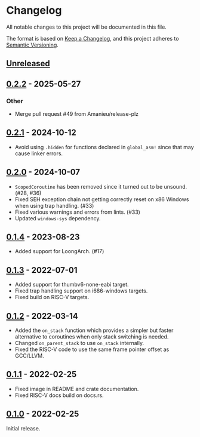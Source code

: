 # Changelog

All notable changes to this project will be documented in this file.

The format is based on [Keep a Changelog](https://keepachangelog.com/en/1.0.0/),
and this project adheres to [Semantic Versioning](https://semver.org/spec/v2.0.0.html).

## [Unreleased]

## [0.2.2](https://github.com/Amanieu/corosensei/compare/v0.2.1...v0.2.2) - 2025-05-27

### Other

- Merge pull request #49 from Amanieu/release-plz

## [0.2.1] - 2024-10-12

- Avoid using `.hidden` for functions declared in `global_asm!` since that may
  cause linker errors.

## [0.2.0] - 2024-10-07

- `ScopedCoroutine` has been removed since it turned out to be unsound. (#28, #36)
- Fixed SEH exception chain not getting correctly reset on x86 Windows when using trap handling. (#33)
- Fixed various warnings and errors from lints. (#33)
- Updated `windows-sys` dependency.

## [0.1.4] - 2023-08-23

- Added support for LoongArch. (#17)

## [0.1.3] - 2022-07-01

- Added support for thumbv6-none-eabi target.
- Fixed trap handling support on i686-windows targets.
- Fixed build on RISC-V targets.

## [0.1.2] - 2022-03-14

- Added the `on_stack` function which provides a simpler but faster alternative to coroutines when only stack switching is needed.
- Changed `on_parent_stack` to use `on_stack` internally.
- Fixed the RISC-V code to use the same frame pointer offset as GCC/LLVM.

## [0.1.1] - 2022-02-25

- Fixed image in README and crate documentation.
- Fixed RISC-V docs build on docs.rs.

## [0.1.0] - 2022-02-25

Initial release.

[unreleased]: https://github.com/Amanieu/corosensei/compare/v0.2.1...HEAD
[0.2.1]: https://github.com/Amanieu/corosensei/compare/v0.2.0...v0.2.1
[0.2.0]: https://github.com/Amanieu/corosensei/compare/v0.1.4...v0.2.0
[0.1.4]: https://github.com/Amanieu/corosensei/compare/v0.1.3...v0.1.4
[0.1.3]: https://github.com/Amanieu/corosensei/compare/v0.1.2...v0.1.3
[0.1.2]: https://github.com/Amanieu/corosensei/compare/v0.1.1...v0.1.2
[0.1.1]: https://github.com/Amanieu/corosensei/compare/v0.1.0...v0.1.1
[0.1.0]: https://github.com/Amanieu/corosensei/releases/tag/v0.1.0
